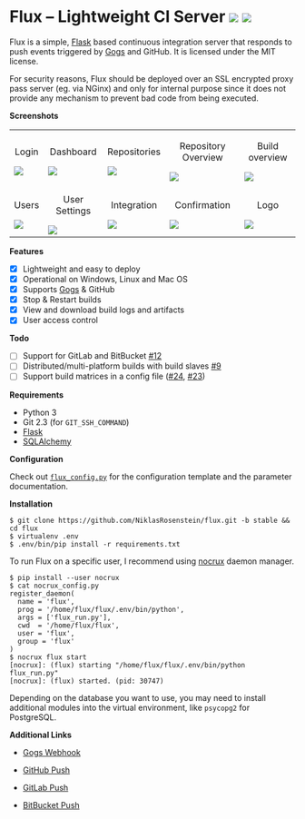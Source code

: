 # Flux &ndash; Lightweight CI Server ![](http://i.imgur.com/A0PsiQs.png) ![](http://i.imgur.com/uuTtLzU.png)

Flux is a simple, [Flask][] based continuous integration server
that responds to push events triggered by [Gogs][] and GitHub. It
is licensed under the MIT license.

For security reasons, Flux should be deployed over an SSL
encrypted proxy pass server (eg. via NGinx) and only for
internal purpose since it does not provide any mechanism
to prevent bad code from being executed.

__Screenshots__

<table>
  <tr>
    <td><p align="center">Login</p><a href="https://i.imgur.com/NIlRIFI.png"><img src="https://i.imgur.com/NIlRIFI.png"/></a></td>
    <td><p align="center">Dashboard</p><a href="https://i.imgur.com/m5R4syk.png"><img src="https://i.imgur.com/m5R4syk.png"/></a></td>
    <td><p align="center">Repositories</p><a href="https://i.imgur.com/5CAR1zs.png"><img src="https://i.imgur.com/5CAR1zs.png"/></a></td>
    <td><p align="center">Repository Overview</p><a href="https://i.imgur.com/Fm6GyPI.png"><img src="https://i.imgur.com/Fm6GyPI.png"/></a></td>
    <td><p align="center">Build overview</p><a href="https://i.imgur.com/CGEYRB6.png"><img src="https://i.imgur.com/CGEYRB6.png"/></a></td>
  </tr>
  <tr>
    <td><p align="center">Users</p><a href="https://i.imgur.com/hZ7FQix.png"><img src="https://i.imgur.com/hZ7FQix.png"/></a></td>
    <td><p align="center">User Settings</p><a href="https://i.imgur.com/ZqdIj70.png"><img src="https://i.imgur.com/ZqdIj70.png"/></a></td>
    <td><p align="center">Integration</p><a href="https://i.imgur.com/FumaPOQ.png"><img src="https://i.imgur.com/FumaPOQ.png"/></a></td>
    <td><p align="center">Confirmation</p><a href="https://i.imgur.com/60ox3PR.png"><img src="https://i.imgur.com/60ox3PR.png"/></a></td>
    <td><p align="center">Logo</p><a href="https://i.imgur.com/k18t1XA.png"><img src="https://i.imgur.com/k18t1XA.png"/></a></td>
  </tr>
</table>

__Features__

* [x] Lightweight and easy to deploy
* [x] Operational on Windows, Linux and Mac OS
* [x] Supports [Gogs][] & GitHub
* [x] Stop & Restart builds
* [x] View and download build logs and artifacts
* [x] User access control

__Todo__

* [ ] Support for GitLab and BitBucket [#12](https://github.com/NiklasRosenstein/flux/issues/11)
* [ ] Distributed/multi-platform builds with build slaves [#9](https://github.com/NiklasRosenstein/flux/issues/9)
* [ ] Support build matrices in a config file ([#24], [#23])

[#24]: https://github.com/NiklasRosenstein/flux/issues/24
[#23]: https://github.com/NiklasRosenstein/flux/issues/23

__Requirements__

* Python 3
* Git 2.3 (for `GIT_SSH_COMMAND`)
* [Flask][]
* [SQLAlchemy][]

__Configuration__

Check out [`flux_config.py`](flux_config.py) for the configuration
template and the parameter documentation.

__Installation__

```
$ git clone https://github.com/NiklasRosenstein/flux.git -b stable && cd flux
$ virtualenv .env
$ .env/bin/pip install -r requirements.txt
```

To run Flux on a specific user, I recommend using [nocrux] daemon manager.

```
$ pip install --user nocrux
$ cat nocrux_config.py
register_daemon(
  name = 'flux',
  prog = '/home/flux/flux/.env/bin/python',
  args = ['flux_run.py'],
  cwd  = '/home/flux/flux',
  user = 'flux',
  group = 'flux'
)
$ nocrux flux start
[nocrux]: (flux) starting "/home/flux/flux/.env/bin/python flux_run.py"
[nocrux]: (flux) started. (pid: 30747)
```

Depending on the database you want to use, you may need to install additional
modules into the virtual environment, like `psycopg2` for PostgreSQL.

[nocrux]: https://github.com/NiklasRosenstein/nocrux

__Additional Links__

* [Gogs Webhook](https://gogs.io/docs/features/webhook)
* [GitHub Push](https://developer.github.com/v3/activity/events/types/#pushevent)
* [GitLab Push](https://gitlab.com/gitlab-org/gitlab-ce/blob/master/doc/web_hooks/web_hooks.md#push-events)
* [BitBucket Push](https://confluence.atlassian.com/bitbucket/event-payloads-740262817.html#EventPayloads-Push)

  [Flask]: http://flask.pocoo.org/
  [SQLAlchemy]: http://www.sqlalchemy.org/
  [Gogs]: https://gogs.io/
